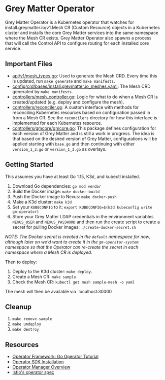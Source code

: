 # Grey Matter Operator

Grey Matter Operator is a Kubernetes operator that watches for install.greymatter.io/v1.Mesh CR (Custom Resource) objects in a Kubernetes cluster and installs the core Grey Matter services into the same namespace where the Mesh CR exists. Grey Matter Operator also spawns a process that will call the Control API to configure routing for each installed core service.

## Important Files

- [api/v1/mesh_types.go](api/v1/mesh_types.go): Used to generate the Mesh CRD. Every time this is updated, run `make generate` and `make manifests`.
- [config/crd/bases/install.greymatter.io_meshes.yaml](config/crd/bases/install.greymatter.io_meshes.yaml): The Mesh CRD generated by `make manifests`.
- [controllers/mesh_controller.go](controllers/mesh_controller.go): Logic for what to do when a Mesh CR is created/updated (e.g. deploy and configure the mesh).
- [controllers/reconciler.go](controllers/reconciler.go): A custom interface with methods for reconciling Kubernetes resources based on configuration passed in from a Mesh CR. See the `reconcilers` directory for how this interface is implemented for each Kubernetes resource.
- [controllers/gmcore/gmcore.go](controllers/gmcore/gmcore.go): This package defines configuration for each version of Grey Matter and is still a work in progress. The idea is that based on the desired version of Grey Matter, configurations will be applied starting with `base.go` and then continuing with either `version_1_2.go` or `version_1_3.go` as overlays.

## Getting Started

This assumes you have at least Go 1.15, K3d, and kubectl installed.

1. Download Go dependencies: `go mod vendor`
2. Build the Docker image: `make docker-build`
3. Push the Docker image to Nexus: `make docker-push`
4. Make a K3d cluster: `make k3d`
5. Set your `KUBECONFIG` to it: `export KUBECONFIG=$(k3d kubeconfig write gm-operator)`
6. Store your Grey Matter LDAP credentials in the environment variables `NEXUS_USER` and `NEXUS_PASSWORD` and then run the create script to create a secret for pulling Docker images: `./create-docker-secret.sh`

*NOTE: The Docker secret is created in the `default` namespace for now, although later on we'd want to create it in the `gm-operator-system` namespace so that the Operator can re-create the secret in each namespace where a Mesh CR is deployed.*

Then to deploy:

1. Deploy to the K3d cluster: `make deploy`.
2. Create a Mesh CR: `make sample`
3. Check the Mesh CR: `kubectl get mesh sample-mesh -o yaml`

The mesh will then be available via `localhost:30000

## Cleanup

1. `make remove-sample`
2. `make undeploy`
3. `make destroy`

## Resources

- [Operator Framework: Go Operator Tutorial](https://sdk.operatorframework.io/docs/building-operators/golang/tutorial/)
- [Operator SDK Installation](https://sdk.operatorframework.io/docs/building-operators/golang/installation/)
- [Operator Manager Overview](https://book.kubebuilder.io/cronjob-tutorial/empty-main.html)
- [Istio's operator spec](https://github.com/istio/api/blob/master/operator/v1alpha1/operator.pb.go#L97)
